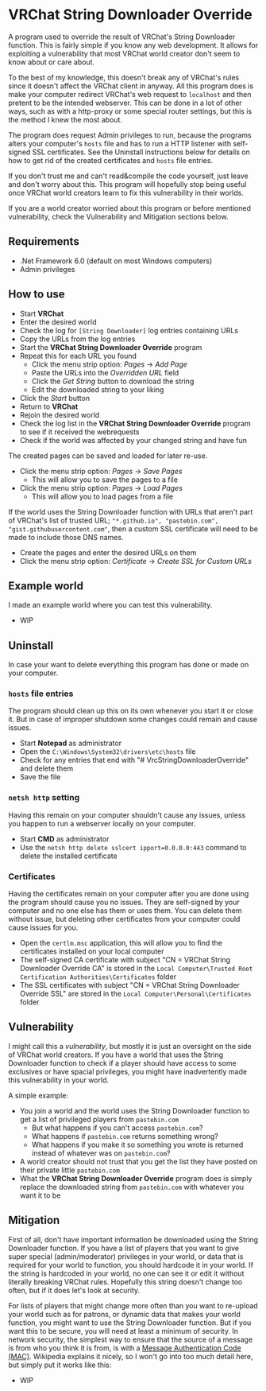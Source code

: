 # VRChat String Downloader Override
A program used to override the result of VRChat's String Downloader function. This is fairly simple if you know any web development. It allows for exploiting a vulnerability that most VRChat world creator don't seem to know about or care about.

To the best of my knowledge, this doesn't break any of VRChat's rules since it doesn't affect the VRChat client in anyway. All this program does is make your computer redirect VRChat's web request to `localhost` and then pretent to be the intended webserver. This can be done in a lot of other ways, such as with a http-proxy or some special router settings, but this is the method I knew the most about.

The program does request Admin privileges to run, because the programs alters your computer's `hosts` file and has to run a HTTP listener with self-signed SSL certificates. See the Uninstall instructions below for details on how to get rid of the created certificates and `hosts` file entries.

If you don't trust me and can't read&compile the code yourself, just leave and don't worry about this. This program will hopefully stop being useful once VRChat world creators learn to fix this vulnerability in their worlds.

If you are a world creator worried about this program or before mentioned vulnerability, check the Vulnerability and Mitigation sections below.

## Requirements
* .Net Framework 6.0 (default on most Windows computers)
* Admin privileges

## How to use
* Start **VRChat**
* Enter the desired world
* Check the log for `[String Downloader]` log entries containing URLs
* Copy the URLs from the log entries
* Start the **VRChat String Downloader Override** program
* Repeat this for each URL you found
  * Click the menu strip option: *Pages* -> *Add Page*
  * Paste the URLs into the *Overridden URL* field
  * Click the *Get String* button to download the string
  * Edit the downloaded string to your liking
* Click the *Start* button
* Return to **VRChat**
* Rejoin the desired world
* Check the log list in the **VRChat String Downloader Override** program to see if it received the webrequests
* Check if the world was affected by your changed string and have fun

The created pages can be saved and loaded for later re-use.
* Click the menu strip option: *Pages* -> *Save Pages*
  * This will allow you to save the pages to a file
* Click the menu strip option: *Pages* -> *Load Pages*
  * This will allow you to load pages from a file

If the world uses the String Downloader function with URLs that aren't part of VRChat's list of trusted URL; `"*.github.io", "pastebin.com", "gist.githubusercontent.com"`, then a custom SSL certificate will need to be made to include those DNS names.
* Create the pages and enter the desired URLs on them
* Click the menu strip option: *Certificate* -> *Create SSL for Custom URLs*

## Example world
I made an example world where you can test this vulnerability.
* WIP

## Uninstall
In case your want to delete everything this program has done or made on your computer.

### `hosts` file entries
The program should clean up this on its own whenever you start it or close it. But in case of improper shutdown some changes could remain and cause issues.
* Start **Notepad** as administrator
* Open the `C:\Windows\System32\drivers\etc\hosts` file
* Check for any entries that end with "# VrcStringDownloaderOverride" and delete them
* Save the file

### `netsh http` setting
Having this remain on your computer shouldn't cause any issues, unless you happen to run a webserver locally on your computer.
* Start **CMD** as administrator
* Use the `netsh http delete sslcert ipport=0.0.0.0:443` command to delete the installed certificate

### Certificates
Having the certificates remain on your computer after you are done using the program should cause you no issues. They are self-signed by your computer and no one else has them or uses them. You can delete them without issue, but deleting other certificates from your computer could cause issues for you.
* Open the `certlm.msc` application, this will allow you to find the certificates installed on your local computer
* The self-signed CA certificate with subject "CN = VRChat String Downloader Override CA" is stored in the `Local Computer\Trusted Root Certification Authorities\Certificates` folder
* The SSL certificates with subject "CN = VRChat String Downloader Override SSL" are stored in the `Local Computer\Personal\Certificates` folder

## Vulnerability
I might call this a *vulnerability*, but mostly it is just an oversight on the side of VRChat world creators. If you have a world that uses the String Downloader function to check if a player should have access to some exclusives or have spacial privileges, you might have inadvertently made this vulnerability in your world.

A simple example:
* You join a world and the world uses the String Downloader function to get a list of privileged players from `pastebin.com`
  * But what happens if you can't access `pastebin.com`?
  * What happens if `pastebin.com` returns something wrong?
  * What happens if you make it so something you wrote is returned instead of whatever was on `pastebin.com`?
* A world creator should not trust that you get the list they have posted on their private little `pastebin.com`
* What the **VRChat String Downloader Override** program does is simply replace the downloaded string from `pastebin.com` with whatever you want it to be

## Mitigation
First of all, don't have important information be downloaded using the String Downloader function. If you have a list of players that you want to give super special (admin/moderator) privileges in your world, or data that is required for your world to function, you should hardcode it in your world. If the string is hardcoded in your world, no one can see it or edit it without literally breaking VRChat rules. Hopefully this string doesn't change too often, but if it does let's look at security.

For lists of players that might change more often than you want to re-upload your world such as for patrons, or dynamic data that makes your world function, you might want to use the String Downloader function. But if you want this to be secure, you will need at least a minimum of security. In network security, the simplest way to ensure that the source of a message is from who you think it is from, is with a [Message Authentication Code (MAC)](https://en.wikipedia.org/wiki/Message_authentication_code). Wikipedia explains it nicely, so I won't go into too much detail here, but simply put it works like this:
* WIP
